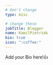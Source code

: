 ```yaml
---
# don't change
type: misc

# change these
jobTitle: Blogger
name: KamilPietrzak
bio: true
icon: ":coffee:"
---
```


Add your Bio here!:+1: